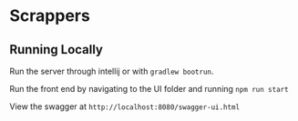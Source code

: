# Scrappers


## Running Locally

Run the server through intellij or with `gradlew bootrun`.

Run the front end by navigating to the UI folder and running `npm run start`

View the swagger at `http://localhost:8080/swagger-ui.html`